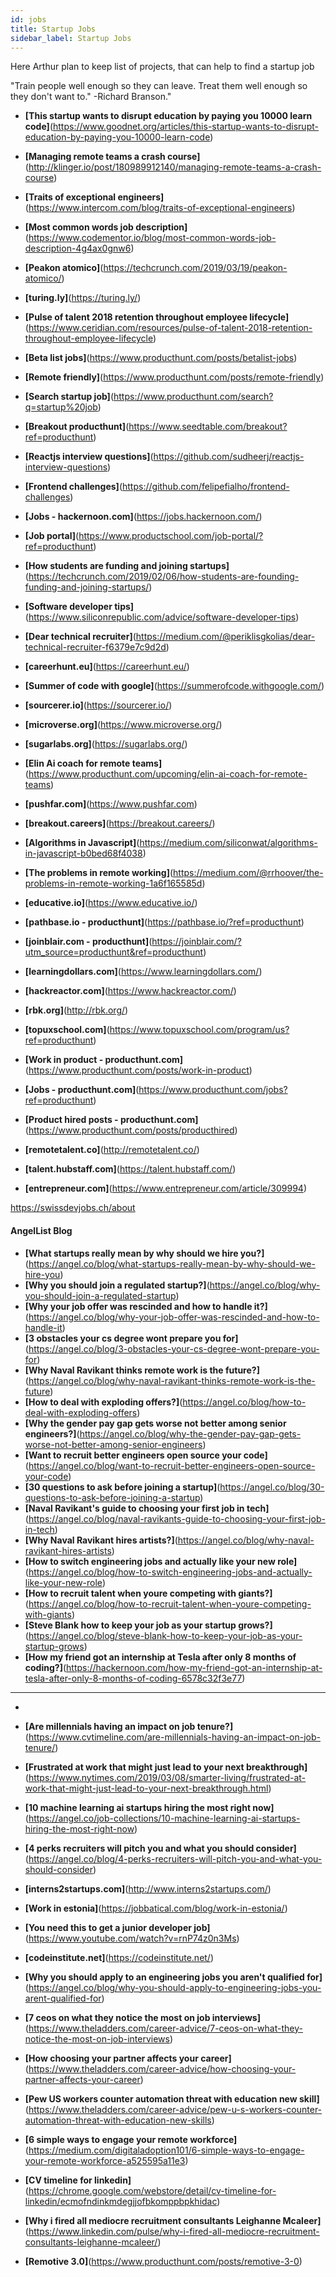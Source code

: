 ```yaml
---
id: jobs
title: Startup Jobs
sidebar_label: Startup Jobs
---
```


Here Arthur plan to keep list of projects, that can help to find a startup job

"Train people well enough so they can leave. Treat them well enough so they don't want to."   -Richard Branson."

- **[This startup wants to disrupt education by paying you 10000 learn code]**(https://www.goodnet.org/articles/this-startup-wants-to-disrupt-education-by-paying-you-10000-learn-code)
- **[Managing remote teams a crash course]**(http://klinger.io/post/180989912140/managing-remote-teams-a-crash-course)
- **[Traits of exceptional engineers]**(https://www.intercom.com/blog/traits-of-exceptional-engineers)
- **[Most common words job description]**(https://www.codementor.io/blog/most-common-words-job-description-4g4ax0gnw6)
- **[Peakon atomico]**(https://techcrunch.com/2019/03/19/peakon-atomico/)
- **[turing.ly]**(https://turing.ly/)
- **[Pulse of talent 2018 retention throughout employee lifecycle]**(https://www.ceridian.com/resources/pulse-of-talent-2018-retention-throughout-employee-lifecycle)





- **[Beta list jobs]**(https://www.producthunt.com/posts/betalist-jobs)
- **[Remote friendly]**(https://www.producthunt.com/posts/remote-friendly)
- **[Search startup job]**(https://www.producthunt.com/search?q=startup%20job)
- **[Breakout producthunt]**(https://www.seedtable.com/breakout?ref=producthunt)
- **[Reactjs interview questions]**(https://github.com/sudheerj/reactjs-interview-questions)
- **[Frontend challenges]**(https://github.com/felipefialho/frontend-challenges)
- **[Jobs - hackernoon.com]**(https://jobs.hackernoon.com/)
- **[Job portal]**(https://www.productschool.com/job-portal/?ref=producthunt)
- **[How students are funding and joining startups]**(https://techcrunch.com/2019/02/06/how-students-are-founding-funding-and-joining-startups/)
- **[Software developer tips]**(https://www.siliconrepublic.com/advice/software-developer-tips)
- **[Dear technical recruiter]**(https://medium.com/@periklisgkolias/dear-technical-recruiter-f6379e7c9d2d)

- **[careerhunt.eu]**(https://careerhunt.eu/)

- **[Summer of code with google]**(https://summerofcode.withgoogle.com/)





- **[sourcerer.io]**(https://sourcerer.io/)
- **[microverse.org]**(https://www.microverse.org/)
- **[sugarlabs.org]**(https://sugarlabs.org/)

- **[Elin Ai coach for remote teams]**(https://www.producthunt.com/upcoming/elin-ai-coach-for-remote-teams)

- **[pushfar.com]**(https://www.pushfar.com)
- **[breakout.careers]**(https://breakout.careers/)
- **[Algorithms in Javascript]**(https://medium.com/siliconwat/algorithms-in-javascript-b0bed68f4038)

- **[The problems in remote working]**(https://medium.com/@rrhoover/the-problems-in-remote-working-1a6f165585d)




- **[educative.io]**(https://www.educative.io/)
- **[pathbase.io - producthunt]**(https://pathbase.io/?ref=producthunt)
- **[joinblair.com - producthunt]**(https://joinblair.com/?utm_source=producthunt&ref=producthunt)
- **[learningdollars.com]**(https://www.learningdollars.com/)
- **[hackreactor.com]**(https://www.hackreactor.com/)
- **[rbk.org]**(http://rbk.org/)
- **[topuxschool.com]**(https://www.topuxschool.com/program/us?ref=producthunt)
- **[Work in product - producthunt.com]**(https://www.producthunt.com/posts/work-in-product)
- **[Jobs - producthunt.com]**(https://www.producthunt.com/jobs?ref=producthunt)
- **[Product hired posts - producthunt.com]**(https://www.producthunt.com/posts/producthired)
- **[remotetalent.co]**(http://remotetalent.co/)
- **[talent.hubstaff.com]**(https://talent.hubstaff.com/)
- **[entrepreneur.com]**(https://www.entrepreneur.com/article/309994)



https://swissdevjobs.ch/about





#### AngelList Blog

- **[What startups really mean by why should we hire you?]**(https://angel.co/blog/what-startups-really-mean-by-why-should-we-hire-you)
- **[Why you should join a regulated startup?]**(https://angel.co/blog/why-you-should-join-a-regulated-startup)
- **[Why your job offer was rescinded and how to handle it?]**(https://angel.co/blog/why-your-job-offer-was-rescinded-and-how-to-handle-it)
- **[3 obstacles your cs degree wont prepare you for]**(https://angel.co/blog/3-obstacles-your-cs-degree-wont-prepare-you-for)
- **[Why Naval Ravikant thinks remote work is the future?]**(https://angel.co/blog/why-naval-ravikant-thinks-remote-work-is-the-future)
- **[How to deal with exploding offers?]**(https://angel.co/blog/how-to-deal-with-exploding-offers)
- **[Why the gender pay gap gets worse not better among senior engineers?]**(https://angel.co/blog/why-the-gender-pay-gap-gets-worse-not-better-among-senior-engineers)
- **[Want to recruit better engineers open source your code]**(https://angel.co/blog/want-to-recruit-better-engineers-open-source-your-code)
- **[30 questions to ask before joining a startup]**(https://angel.co/blog/30-questions-to-ask-before-joining-a-startup)
- **[Naval Ravikant's guide to choosing your first job in tech]**(https://angel.co/blog/naval-ravikants-guide-to-choosing-your-first-job-in-tech)
- **[Why Naval Ravikant hires artists?]**(https://angel.co/blog/why-naval-ravikant-hires-artists)
- **[How to switch engineering jobs and actually like your new role]**(https://angel.co/blog/how-to-switch-engineering-jobs-and-actually-like-your-new-role)
- **[How to recruit talent when youre competing with giants?]**(https://angel.co/blog/how-to-recruit-talent-when-youre-competing-with-giants)
- **[Steve Blank how to keep your job as your startup grows?]**(https://angel.co/blog/steve-blank-how-to-keep-your-job-as-your-startup-grows)
- **[How my friend got an internship at Tesla after only 8 months of coding?]**(https://hackernoon.com/how-my-friend-got-an-internship-at-tesla-after-only-8-months-of-coding-6578c32f3e77)




---

-

<!-- add freebootcamp articles like how-i=got-job

find 200 different posts at LI and repost them inside one project.
make it embed or just clone with credits?
https://www.linkedin.com/search/results/content/?keywords=hiring%20interns&origin=SWITCH_SEARCH_VERTICAL
https://www.linkedin.com/feed/update/urn:li:activity:6514099565891710976 -->



- **[Are millennials having an impact on job tenure?]**(https://www.cvtimeline.com/are-millennials-having-an-impact-on-job-tenure/)


- **[Frustrated at work that might just lead to your next breakthrough]**(https://www.nytimes.com/2019/03/08/smarter-living/frustrated-at-work-that-might-just-lead-to-your-next-breakthrough.html)

- **[10 machine learning ai startups hiring the most right now]**(https://angel.co/job-collections/10-machine-learning-ai-startups-hiring-the-most-right-now)

- **[4 perks recruiters will pitch you and what you should consider]**(https://angel.co/blog/4-perks-recruiters-will-pitch-you-and-what-you-should-consider)



- **[interns2startups.com]**(http://www.interns2startups.com/)

- **[Work in estonia]**(https://jobbatical.com/blog/work-in-estonia/)




- **[You need this to get a junior developer job]**(https://www.youtube.com/watch?v=rnP74z0n3Ms)



- **[codeinstitute.net]**(https://codeinstitute.net/)




- **[Why you should apply to an engineering jobs you aren't qualified for]**(https://angel.co/blog/why-you-should-apply-to-engineering-jobs-you-arent-qualified-for)


- **[7 ceos on what they notice the most on job interviews]**(https://www.theladders.com/career-advice/7-ceos-on-what-they-notice-the-most-on-job-interviews)

- **[How choosing your partner affects your career]**(https://www.theladders.com/career-advice/how-choosing-your-partner-affects-your-career)

- **[Pew US workers counter automation threat with education new skill]**(https://www.theladders.com/career-advice/pew-u-s-workers-counter-automation-threat-with-education-new-skills)

- **[6 simple ways to engage your remote workforce]**(https://medium.com/digitaladoption101/6-simple-ways-to-engage-your-remote-workforce-a525595a11e3)

- **[CV timeline for linkedin]**(https://chrome.google.com/webstore/detail/cv-timeline-for-linkedin/ecmofndinkmdegjjofbkomppbpkhidac)

- **[Why i fired all mediocre recruitment consultants Leighanne Mcaleer]**(https://www.linkedin.com/pulse/why-i-fired-all-mediocre-recruitment-consultants-leighanne-mcaleer/)



- **[Remotive 3.0]**(https://www.producthunt.com/posts/remotive-3-0)


<!-- https://www.producthunt.com/posts/marketerhire
https://jobbatical.com/international-hiring/

https://blog.stephsmith.io/best-practices-managing-remote-teams/

https://www.failory.com/blog/how-to-hire-developers

https://community.hackernoon.com/t/future-in-remote-working/2730/5

https://www.producthunt.com/posts/talent-search

-->
